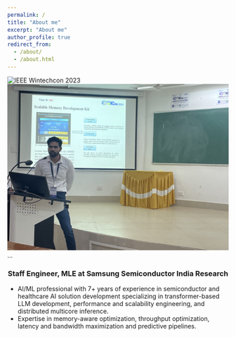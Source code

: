 ```yaml
---
permalink: /
title: "About me"
excerpt: "About me"
author_profile: true
redirect_from: 
  - /about/
  - /about.html
---
```

<div class="gallery-container">
  <div class="image-gallery">
    <img src="/images/IMG_4892.jpeg" alt="IEEE Wintechcon 2023">
    <img src="/images/IMG_9674.jpeg" alt="IEEE INDICON 2024">
    ...
  </div>
</div>



<h3 align="center">Staff Engineer, MLE at Samsung Semiconductor India Research</h3>

- AI/ML professional with 7+ years of experience in semiconductor and healthcare AI solution development specializing in
transformer-based LLM development, performance and scalability engineering, and distributed multicore inference.
- Expertise in memory-aware optimization, throughput optimization, latency and bandwidth maximization and predictive pipelines.

